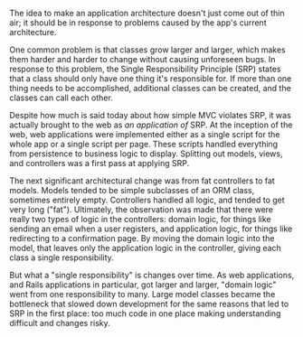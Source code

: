 The idea to make an application architecture doesn't just come out of thin air; it should be in response to problems caused by the app's current architecture.

One common problem is that classes grow larger and larger, which makes them harder and harder to change without causing unforeseen bugs. In response to this problem, the Single Responsibility Principle (SRP) states that a class should only have one thing it's responsible for. If more than one thing needs to be accomplished, additional classes can be created, and the classes can call each other.

Despite how much is said today about how simple MVC violates SRP, it was actually brought to the web as *an application of* SRP. At the inception of the web, web applications were implemented either as a single script for the whole app or a single script per page. These scripts handled everything from persistence to business logic to display. Splitting out models, views, and controllers was a first pass at applying SRP.

The next significant architectural change was from fat controllers to fat models. Models tended to be simple subclasses of an ORM class, sometimes entirely empty. Controllers handled all logic, and tended to get very long ("fat"). Ultimately, the observation was made that there were really two types of logic in the controllers: domain logic, for things like sending an email when a user registers, and application logic, for things like redirecting to a confirmation page. By moving the domain logic into the model, that leaves only the application logic in the controller, giving each class a single responsibility.

But what a "single responsibility" is changes over time. As web applications, and Rails applications in particular, got larger and larger, "domain logic" went from one responsibility to many. Large model classes became the bottleneck that slowed down development for the same reasons that led to SRP in the first place: too much code in one place making understanding difficult and changes risky.